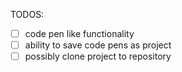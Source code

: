 TODOS:

- [ ] code pen like functionality
- [ ] ability to save code pens as project
- [ ] possibly clone project to repository
